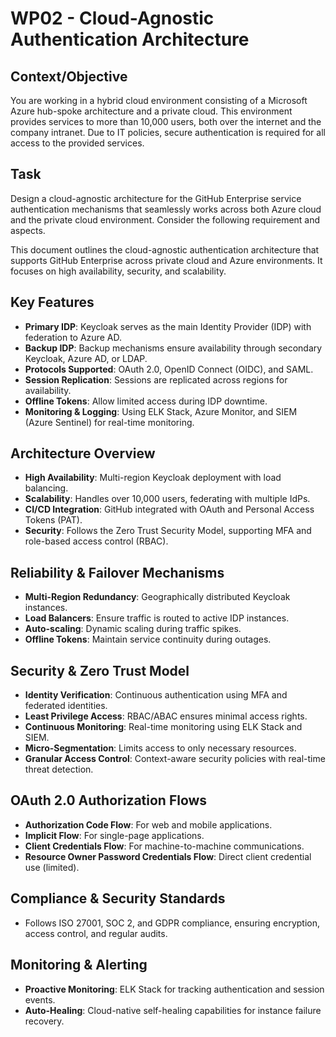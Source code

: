 # WP02 - Cloud-Agnostic Authentication Architecture

## Context/Objective

You are working in a hybrid cloud environment consisting of a Microsoft Azure hub-spoke architecture and a private cloud. This environment provides services to more than 10,000 users, both over the internet and the company intranet. Due to IT policies, secure authentication is required for all access to the provided services.

## Task

Design a cloud-agnostic architecture for the GitHub Enterprise service authentication mechanisms that seamlessly works across both Azure cloud and the private cloud environment. Consider the following requirement and aspects.

This document outlines the cloud-agnostic authentication architecture that supports GitHub Enterprise across private cloud and Azure environments. It focuses on high availability, security, and scalability.

## Key Features

- **Primary IDP**: Keycloak serves as the main Identity Provider (IDP) with federation to Azure AD.
- **Backup IDP**: Backup mechanisms ensure availability through secondary Keycloak, Azure AD, or LDAP.
- **Protocols Supported**: OAuth 2.0, OpenID Connect (OIDC), and SAML.
- **Session Replication**: Sessions are replicated across regions for availability.
- **Offline Tokens**: Allow limited access during IDP downtime.
- **Monitoring & Logging**: Using ELK Stack, Azure Monitor, and SIEM (Azure Sentinel) for real-time monitoring.

## Architecture Overview

- **High Availability**: Multi-region Keycloak deployment with load balancing.
- **Scalability**: Handles over 10,000 users, federating with multiple IdPs.
- **CI/CD Integration**: GitHub integrated with OAuth and Personal Access Tokens (PAT).
- **Security**: Follows the Zero Trust Security Model, supporting MFA and role-based access control (RBAC).

## Reliability & Failover Mechanisms

- **Multi-Region Redundancy**: Geographically distributed Keycloak instances.
- **Load Balancers**: Ensure traffic is routed to active IDP instances.
- **Auto-scaling**: Dynamic scaling during traffic spikes.
- **Offline Tokens**: Maintain service continuity during outages.

## Security & Zero Trust Model

- **Identity Verification**: Continuous authentication using MFA and federated identities.
- **Least Privilege Access**: RBAC/ABAC ensures minimal access rights.
- **Continuous Monitoring**: Real-time monitoring using ELK Stack and SIEM.
- **Micro-Segmentation**: Limits access to only necessary resources.
- **Granular Access Control**: Context-aware security policies with real-time threat detection.

## OAuth 2.0 Authorization Flows

- **Authorization Code Flow**: For web and mobile applications.
- **Implicit Flow**: For single-page applications.
- **Client Credentials Flow**: For machine-to-machine communications.
- **Resource Owner Password Credentials Flow**: Direct client credential use (limited).

## Compliance & Security Standards

- Follows ISO 27001, SOC 2, and GDPR compliance, ensuring encryption, access control, and regular audits.

## Monitoring & Alerting

- **Proactive Monitoring**: ELK Stack for tracking authentication and session events.
- **Auto-Healing**: Cloud-native self-healing capabilities for instance failure recovery.
